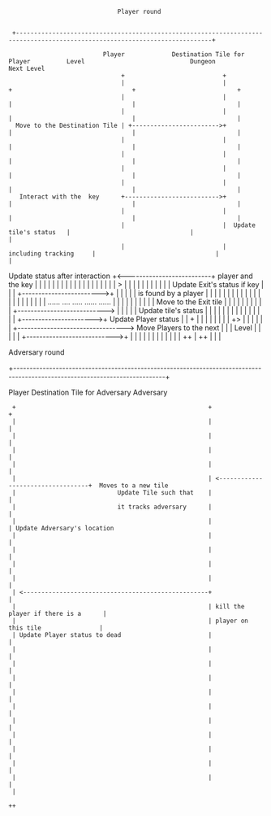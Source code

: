                                  Player round


     +----------------------------------------------------------------------------------------------------------------------------+

                              Player             Destination Tile for Player          Level                             Dungeon                     Next Level
                                   +                           +
                                   |                           |                         +                                 +                            +
                                   |                           |                         |                                 |                            |
                                   |                           |                         |                                 |                            |
      Move to the Destination Tile | +------------------------>+                         |                                 |                            |
                                   |                           |                         |                                 |                            |
                                   |                           |                         |                                 |                            |
                                   |                           |                         |                                 |                            |
                                   |                           |                         |                                 |                            |
       Interact with the  key      +-------------------------->+                         |                                 |                            |
                                   |                           |                         |                                 |                            |
                                   |                           |  Update tile's status   |                                 |                            |
                                   |                           |  including tracking     |                                 |                            |
Update status after interaction    +<--------------------------+  player and the key     |                                 |                            |
                                   |                           |                         |                                 |                            |
                                   |                           |                         |                                 |                            |
                                   |                           |                         |                                 |                            |
                                   |                           >                         |                                 |                            |
                                   |                           |                         |                                 |                            |
                                   |                           |                         | Update Exit's status if key     |                            |
                                   |                           +------------------------>+                                 |                            |
                                   |                           |                         | is found by a player            |                            |
                                   |                           |                         |                                 |                            |
                                   |                           |                         |                                 |                            |
                                   |                           |                         |                                 |                            |
                                   |                           |                         |                                 |                            |
                                  ......                      ....                      .....                           ......                       ......
                                   |                           |                         |                                 |                            |
                                   |                           |                         |                                 |                            |
           Move to the Exit tile   |                           |                         |                                 |                            |
                                   |                           |                         |                                 |                            |
                                   +--------------------------->                         |                                 |                            |
                                   |                           |  Update tile's status   |                                 |                            |
                                   |                           |                         |                                 |                            |
                                   |                           |                         |                                 |                            |
                                   |                           | +---------------------->+  Update Player status           |                            |
                                   +                           |                         |                                 |                            |
                                                               |                         |                                 |                            |
                                                               +>                        |                                 |                            |
                                                                                         |                                 |                            |
                                                                                         +--------------------------------->  Move Players to the next  |
                                                                                         |                                 |  Level                     |
                                                                                         |                                 |                            |
                                                                                         |                                 +--------------------------->+
                                                                                         |                                 |                            |
                                                                                         |                                 |                            |
                                                                                         |                                 |                            |
                                                                                         |                                 |                            |
                                                                                         ++                                |                            ++
                                                                                                                           |
                                                                                                                           |
                                                                                                                           |
                                                                                                                           


Adversary   round


+----------------------------------------------------------------------------------------------------------------------------+

Player                                   Destination Tile for Adversary                  Adversary

     +                                                     +                                    +
     |                                                     |                                    |
     |                                                     |                                    |
     |                                                     |                                    |
     |                                                     |                                    |
     |                                                     | <----------------------------------+  Moves to a new tile
     |                            Update Tile such that    |                                    |
     |                            it tracks adversary      |                                    |
     |                                                     |                                    | Update Adversary's location
     |                                                     |                                    |
     |                                                     |                                    |
     |                                                     |                                    |
     |                                                     |                                    |
     | <---------------------------------------------------+                                    |
     |                                                     | kill the player if there is a      |
     |                                                     | player on this tile                |
     | Update Player status to dead                        |                                    |
     |                                                     |                                    |
     |                                                     |                                    |
     |                                                     |                                    |
     |                                                     |                                    |
     |                                                     |                                    |
     |                                                     |                                    |
     |                                                     |                                    |
     |                                                     |                                    |
     |                                                     |                                    |
     |                                                     |                                    |
     |         
                                                                                              ++
